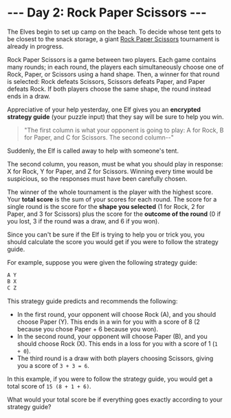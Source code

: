 # --- Day 2: Rock Paper Scissors ---

The Elves begin to set up camp on the beach. To decide whose tent gets to be closest to
the snack storage, a giant [Rock Paper Scissors](https://en.wikipedia.org/wiki/Rock_paper_scissors)
tournament is already in progress.

Rock Paper Scissors is a game between two players. Each game contains many rounds; in
each round, the players each simultaneously choose one of Rock, Paper, or Scissors using
a hand shape. Then, a winner for that round is selected: Rock defeats Scissors, Scissors
defeats Paper, and Paper defeats Rock. If both players choose the same shape, the round
instead ends in a draw.

Appreciative of your help yesterday, one Elf gives you an **encrypted strategy guide** (your
puzzle input) that they say will be sure to help you win.

> "The first column is what your opponent is going to play: A for Rock, B for Paper, and
> C for Scissors. The second column--"

Suddenly, the Elf is called away to help with someone's tent.

The second column, you reason, must be what you should play in response: X for Rock, Y
for Paper, and Z for Scissors. Winning every time would be suspicious, so the responses
must have been carefully chosen.

The winner of the whole tournament is the player with the highest score. Your
**total score** is the sum of your scores for each round. The score for a single round
is the score for the **shape you selected** (1 for Rock, 2 for Paper, and 3 for Scissors)
plus the score for the **outcome of the round** (0 if you lost, 3 if the round was a draw,
and 6 if you won).

Since you can't be sure if the Elf is trying to help you or trick you, you should
calculate the score you would get if you were to follow the strategy guide.

For example, suppose you were given the following strategy guide:

```txt
A Y
B X
C Z
```

This strategy guide predicts and recommends the following:

- In the first round, your opponent will choose Rock (A), and you should choose
  Paper (Y). This ends in a win for you with a score of 8 (2 because you chose
  Paper + 6 because you won).
- In the second round, your opponent will choose Paper (B), and you should choose
  Rock (X). This ends in a loss for you with a score of 1 (`1 + 0`).
- The third round is a draw with both players choosing Scissors, giving you a score
  of `3 + 3 = 6`.

In this example, if you were to follow the strategy guide, you would get a total score
of `15 (8 + 1 + 6)`.

What would your total score be if everything goes exactly according to your strategy guide?
